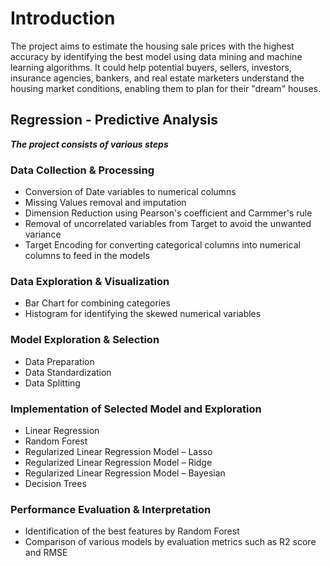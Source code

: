 # Introduction
The project aims to estimate the housing sale prices with the highest accuracy by identifying the best model using data mining and machine learning algorithms. It could help potential buyers, sellers, investors, insurance agencies, bankers, and real estate marketers understand the housing market conditions, enabling them to plan for their "dream" houses. 

## Regression - Predictive Analysis

***The project consists of various steps***

### Data Collection & Processing

   - Conversion of Date variables to numerical columns
   - Missing Values removal and imputation
   - Dimension Reduction using Pearson's coefficient and Carmmer's rule
   - Removal of uncorrelated variables from Target to avoid the unwanted variance
   - Target Encoding for converting categorical columns into numerical columns to feed in the models

### Data Exploration & Visualization
 
   - Bar Chart for combining categories
   - Histogram for identifying the skewed numerical variables

### Model Exploration & Selection
 
  - Data Preparation
  - Data Standardization
  - Data Splitting

### Implementation of Selected Model and Exploration

   - Linear Regression
   - Random Forest
   - Regularized Linear Regression Model – Lasso
   - Regularized Linear Regression Model – Ridge
   - Regularized Linear Regression Model – Bayesian
   - Decision Trees

### Performance Evaluation & Interpretation

   - Identification of the best features by Random Forest
   - Comparison of various models by evaluation metrics such as R2 score and RMSE
